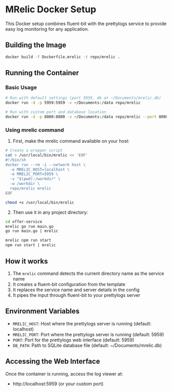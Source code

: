 # MRelic Docker Setup

This Docker setup combines fluent-bit with the prettylogs service to provide easy log monitoring for any application.

## Building the Image

```bash
docker build -f Dockerfile.mrelic -t repo/mrelic .
```

## Running the Container

### Basic Usage

```bash
# Run with default settings (port 5959, db at ~/Documents/mrelic.db)
docker run -d -p 5959:5959 -v ~/Documents:/data repo/mrelic

# Run with custom port and database location
docker run -d -p 8080:8080 -v ~/Documents:/data repo/mrelic --port 8080 --db /data/custom.db
```

### Using mrelic command

1. First, make the mrelic command available on your host:

```bash
# Create a wrapper script
cat > /usr/local/bin/mrelic << 'EOF'
#!/bin/sh
docker run --rm -i --network host \
  -e MRELIC_HOST=localhost \
  -e MRELIC_PORT=5959 \
  -v "$(pwd):/workdir" \
  -w /workdir \
  repo/mrelic mrelic
EOF

chmod +x /usr/local/bin/mrelic
```

2. Then use it in any project directory:

```bash
cd offer-service
mrelic go run main.go
go run main.go | mrelic

mrelic npm run start
npm run start | mrelic
```

## How it works

1. The `mrelic` command detects the current directory name as the service name
2. It creates a fluent-bit configuration from the template
3. It replaces the service name and server details in the config
4. It pipes the input through fluent-bit to your prettylogs server

## Environment Variables

- `MRELIC_HOST`: Host where the prettylogs server is running (default: localhost)
- `MRELIC_PORT`: Port where the prettylogs server is running (default: 5959)
- `PORT`: Port for the prettylogs web interface (default: 5959)
- `DB_PATH`: Path to SQLite database file (default: ~/Documents/mrelic.db)

## Accessing the Web Interface

Once the container is running, access the log viewer at:

- http://localhost:5959 (or your custom port)
